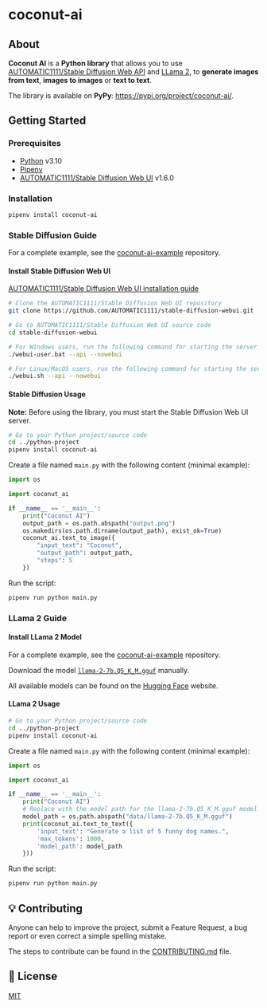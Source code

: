# coconut-ai

## About

**Coconut AI** is a **Python library** that allows you to use [AUTOMATIC1111/Stable Diffusion Web API](https://github.com/AUTOMATIC1111/stable-diffusion-webui) and [LLama 2](https://ai.meta.com/llama/), to **generate images from text**, **images to images** or **text to text**.

The library is available on **PyPy**: <https://pypi.org/project/coconut-ai/>.

## Getting Started

### Prerequisites

- [Python](https://www.python.org/) v3.10
- [Pipenv](https://pipenv.pypa.io/)
- [AUTOMATIC1111/Stable Diffusion Web UI](https://github.com/AUTOMATIC1111/stable-diffusion-webui) v1.6.0

### Installation

```sh
pipenv install coconut-ai
```

### Stable Diffusion Guide

For a complete example, see the [coconut-ai-example](https://github.com/sae-llm-coconut/coconut-ai-example) repository.

#### Install Stable Diffusion Web UI

[AUTOMATIC1111/Stable Diffusion Web UI installation guide](https://github.com/AUTOMATIC1111/stable-diffusion-webui?tab=readme-ov-file#installation-and-running)

```sh
# Clone the AUTOMATIC1111/Stable Diffusion Web UI repository
git clone https://github.com/AUTOMATIC1111/stable-diffusion-webui.git

# Go to AUTOMATIC1111/Stable Diffusion Web UI source code
cd stable-diffusion-webui

# For Windows users, run the following command for starting the server
./webui-user.bat --api --nowebui

# For Linux/MacOS users, run the following command for starting the server
./webui.sh --api --nowebui
```

#### Stable Diffusion Usage

**Note:** Before using the library, you must start the Stable Diffusion Web UI server.

```sh
# Go to your Python project/source code
cd ../python-project
pipenv install coconut-ai
```

Create a file named `main.py` with the following content (minimal example):

```py
import os

import coconut_ai

if __name__ == '__main__':
    print("Coconut AI")
    output_path = os.path.abspath("output.png")
    os.makedirs(os.path.dirname(output_path), exist_ok=True)
    coconut_ai.text_to_image({
        "input_text": "Coconut",
        "output_path": output_path,
        "steps": 5
    })
```

Run the script:

```sh
pipenv run python main.py
```

### LLama 2 Guide

#### Install LLama 2 Model

For a complete example, see the [coconut-ai-example](https://github.com/sae-llm-coconut/coconut-ai-example) repository.

Download the model [`llama-2-7b.Q5_K_M.gguf`](https://huggingface.co/TheBloke/Llama-2-7B-GGUF/blob/main/llama-2-7b.Q5_K_M.gguf) manually.

All available models can be found on the [Hugging Face](https://huggingface.co/TheBloke/Llama-2-7B-GGUF#provided-files) website.

#### LLama 2 Usage

```sh
# Go to your Python project/source code
cd ../python-project
pipenv install coconut-ai
```

Create a file named `main.py` with the following content (minimal example):

```py
import os

import coconut_ai

if __name__ == '__main__':
    print("Coconut AI")
    # Replace with the model path for the llama-2-7b.Q5_K_M.gguf model downloaded manually
    model_path = os.path.abspath("data/llama-2-7b.Q5_K_M.gguf")
    print(coconut_ai.text_to_text({
        'input_text': "Generate a list of 5 funny dog names.",
        'max_tokens': 1000,
        'model_path': model_path
    }))
```

Run the script:

```sh
pipenv run python main.py
```

## 💡 Contributing

Anyone can help to improve the project, submit a Feature Request, a bug report or even correct a simple spelling mistake.

The steps to contribute can be found in the [CONTRIBUTING.md](./CONTRIBUTING.md) file.

## 📄 License

[MIT](./LICENSE)
